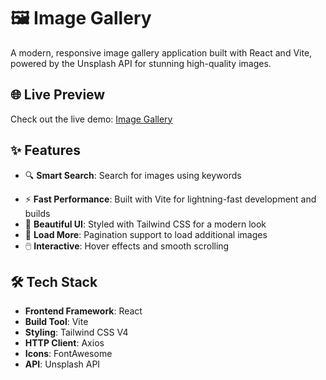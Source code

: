 # 🖼️ Image Gallery

A modern, responsive image gallery application built with React and Vite, powered by the Unsplash API for stunning high-quality images.

## 🌐 Live Preview

Check out the live demo: [Image Gallery](https://image-gallary00.netlify.app/)
 
## ✨ Features

- 🔍 **Smart Search**: Search for images using keywords
<!-- - 📱 **Responsive Design**: Works seamlessly on all devices -->
- ⚡ **Fast Performance**: Built with Vite for lightning-fast development and builds
- 🎨 **Beautiful UI**: Styled with Tailwind CSS for a modern look
- 🔄 **Load More**: Pagination support to load additional images
- 🖱️ **Interactive**: Hover effects and smooth scrolling

## 🛠️ Tech Stack

- **Frontend Framework**: React
- **Build Tool**: Vite
- **Styling**: Tailwind CSS V4
- **HTTP Client**: Axios
- **Icons**: FontAwesome
- **API**: Unsplash API
